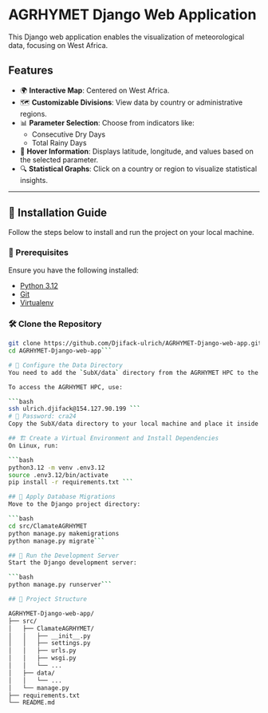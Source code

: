 # AGRHYMET Django Web Application

This Django web application enables the visualization of meteorological data, focusing on West Africa.  

## Features

- 🌍 **Interactive Map**: Centered on West Africa.
- 🗺️ **Customizable Divisions**: View data by country or administrative regions.
- 📊 **Parameter Selection**: Choose from indicators like:
  - Consecutive Dry Days
  - Total Rainy Days
- 📍 **Hover Information**: Displays latitude, longitude, and values based on the selected parameter.
- 🔍 **Statistical Graphs**: Click on a country or region to visualize statistical insights.

---

## 📌 Installation Guide

Follow the steps below to install and run the project on your local machine.

### 🔧 Prerequisites

Ensure you have the following installed:

- [Python 3.12](https://www.python.org/downloads/)
- [Git](https://git-scm.com/)
- [Virtualenv](https://virtualenv.pypa.io/en/latest/)

### 🛠️ Clone the Repository

```bash
git clone https://github.com/Djifack-ulrich/AGRHYMET-Django-web-app.git
cd AGRHYMET-Django-web-app```

# 📂 Configure the Data Directory  
You need to add the `SubX/data` directory from the AGRHYMET HPC to the `src` folder.  

To access the AGRHYMET HPC, use:  

```bash
ssh ulrich.djifack@154.127.90.199 ```
# 🔑 Password: cra24
Copy the SubX/data directory to your local machine and place it inside the src folder.

## 🏗️ Create a Virtual Environment and Install Dependencies  
On Linux, run:  

```bash
python3.12 -m venv .env3.12
source .env3.12/bin/activate
pip install -r requirements.txt ```

## 🔄 Apply Database Migrations  
Move to the Django project directory:  

```bash
cd src/ClamateAGRHYMET
python manage.py makemigrations
python manage.py migrate```

## 🚀 Run the Development Server  
Start the Django development server:  

```bash
python manage.py runserver```

## 📁 Project Structure  

AGRHYMET-Django-web-app/
├── src/
│   ├── ClamateAGRHYMET/
│   │   ├── __init__.py
│   │   ├── settings.py
│   │   ├── urls.py
│   │   ├── wsgi.py
│   │   └── ...
│   ├── data/
│   │   └── ...
│   └── manage.py
├── requirements.txt
└── README.md





